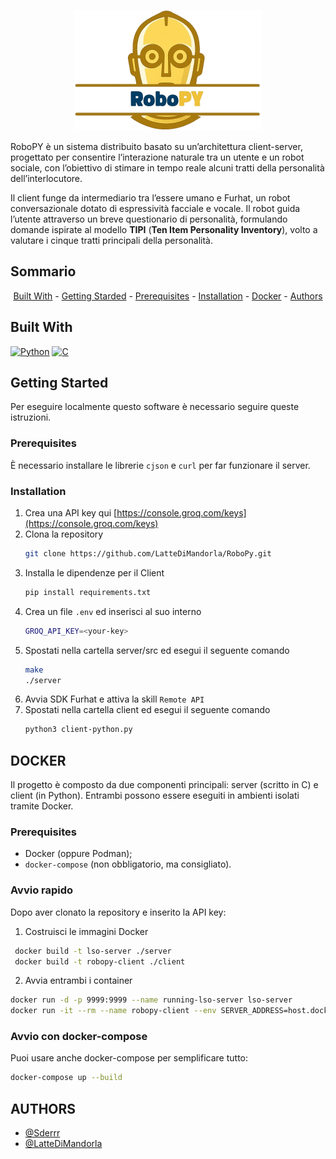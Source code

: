 
<p align="center">
  <img src="assets/icon.png" width="300"/>
</p>

<p align="left">
RoboPY è un sistema distribuito basato su un’architettura client-server, progettato per consentire l’interazione naturale tra un utente e un robot sociale, con l’obiettivo di stimare in tempo reale alcuni tratti della personalità dell’interlocutore.

Il client funge da intermediario tra l’essere umano e Furhat, un robot conversazionale dotato di espressività facciale e vocale. Il robot guida l’utente attraverso un breve questionario di personalità, formulando domande ispirate al modello **TIPI** (__Ten Item Personality Inventory__), volto a valutare i cinque tratti principali della personalità.
</p>


## Sommario
<p align="center"><a href="#built-with">Built With</a> - <a href="#getting-started">Getting Starded</a> - <a href="#prerequisites">Prerequisites</a> - <a href="#installation">Installation</a> - <a href="#docker">Docker</a> - <a href="#authors">Authors</a></p>


## Built With

[![Python](https://img.shields.io/badge/Python-3776AB?style=for-the-badge&logo=python&logoColor=white)](https://www.python.org/)  [![C](https://img.shields.io/badge/C-00599C?style=for-the-badge&logo=c&logoColor=white)](https://en.wikipedia.org/wiki/C_(programming_language))



## Getting Started
Per eseguire localmente questo software è necessario seguire queste istruzioni.

### Prerequisites

È necessario installare le librerie `cjson` e `curl` per far funzionare il server.

### Installation

1. Crea una API key qui [https://console.groq.com/keys](https://console.groq.com/keys)
2. Clona la repository
   ```sh
   git clone https://github.com/LatteDiMandorla/RoboPy.git
   ```
3. Installa le dipendenze per il Client
   ```sh
   pip install requirements.txt
   ```
4. Crea un file `.env` ed inserisci al suo interno
   ```sh
   GROQ_API_KEY=<your-key>
   ```
5. Spostati nella cartella server/src ed esegui il seguente comando
   ```sh
   make
   ./server
   ```
6. Avvia SDK Furhat e attiva la skill ```Remote API```
7. Spostati nella cartella client ed esegui il seguente comando
   ```sh
   python3 client-python.py
   ``` 
## DOCKER
Il progetto è composto da due componenti principali: server (scritto in C) e client (in Python). Entrambi possono essere eseguiti in ambienti isolati tramite Docker.

### Prerequisites
- Docker (oppure Podman);
- ```docker-compose``` (non obbligatorio, ma consigliato).

### Avvio rapido
Dopo aver clonato la repository e inserito la API key:
1. Costruisci le immagini Docker 
  ```sh
   docker build -t lso-server ./server
   docker build -t robopy-client ./client
   ```
2. Avvia entrambi i container
  ```sh
  docker run -d -p 9999:9999 --name running-lso-server lso-server
  docker run -it --rm --name robopy-client --env SERVER_ADDRESS=host.docker.internal robopy-client
  ```

### Avvio con docker-compose
Puoi usare anche docker-compose per semplificare tutto:
```sh
docker-compose up --build
```
## AUTHORS
- [@Sderrr](https://github.com/Sderr12)
- [@LatteDiMandorla](https://github.com/LatteDiMandorla)

